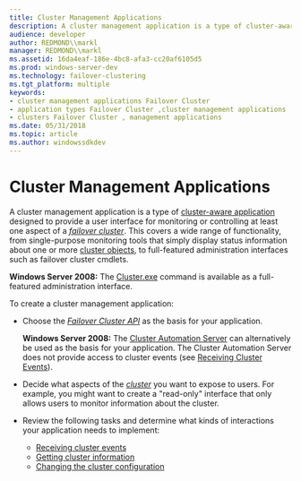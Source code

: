 ```yaml
---
title: Cluster Management Applications
description: A cluster management application is a type of cluster-aware application designed to provide a user interface for monitoring or controlling at least one aspect of a failover cluster.
audience: developer
author: REDMOND\\markl
manager: REDMOND\\markl
ms.assetid: 16da4eaf-186e-4bc8-afa3-cc20af6105d5
ms.prod: windows-server-dev
ms.technology: failover-clustering
ms.tgt_platform: multiple
keywords:
- cluster management applications Failover Cluster
- application types Failover Cluster ,cluster management applications
- clusters Failover Cluster , management applications
ms.date: 05/31/2018
ms.topic: article
ms.author: windowssdkdev
---
```


# Cluster Management Applications

A cluster management application is a type of [cluster-aware application](cluster-aware-applications.md) designed to provide a user interface for monitoring or controlling at least one aspect of a [*failover cluster*](f-gly.md#mscs-failover-cluster-gly). This covers a wide range of functionality, from single-purpose monitoring tools that simply display status information about one or more [cluster objects](cluster-objects.md), to full-featured administration interfaces such as failover cluster cmdlets.

**Windows Server 2008:** The [Cluster.exe](cluster-exe.md) command is available as a full-featured administration interface.

To create a cluster management application:

-   Choose the [*Failover Cluster API*](f-gly.md#mscs-failover-cluster-api-gly) as the basis for your application.

    **Windows Server 2008:** The [Cluster Automation Server](https://msdn.microsoft.com/library/aa372940) can alternatively be used as the basis for your application. The Cluster Automation Server does not provide access to cluster events (see [Receiving Cluster Events](receiving-cluster-events.md)).

-   Decide what aspects of the [*cluster*](c-gly.md#-wolf-cluster-gly) you want to expose to users. For example, you might want to create a "read-only" interface that only allows users to monitor information about the cluster.
-   Review the following tasks and determine what kinds of interactions your application needs to implement:

    -   [Receiving cluster events](receiving-cluster-events.md)
    -   [Getting cluster information](getting-information-from-the-cluster.md)
    -   [Changing the cluster configuration](changing-the-cluster-configuration.md)

 

 




